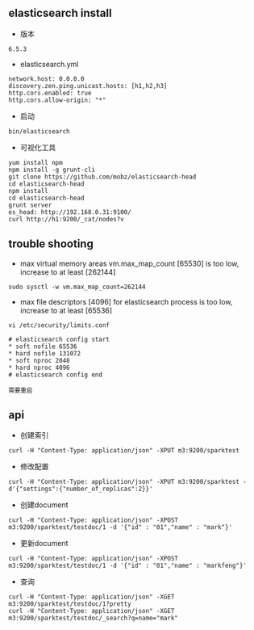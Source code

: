 ## elasticsearch install

* 版本
```
6.5.3
```

* elasticsearch.yml
```
network.host: 0.0.0.0
discovery.zen.ping.unicast.hosts: [h1,h2,h3]
http.cors.enabled: true
http.cors.allow-origin: "*"

```

* 启动
```
bin/elasticsearch
```

* 可视化工具
```
yum install npm
npm install -g grunt-cli
git clone https://github.com/mobz/elasticsearch-head
cd elasticsearch-head
npm install
cd elasticsearch-head
grunt server
es_head: http://192.168.0.31:9100/
curl http://h1:9200/_cat/nodes?v
```

## trouble shooting

* max virtual memory areas vm.max_map_count [65530] is too low, increase to at least [262144]
```
sudo sysctl -w vm.max_map_count=262144
```
* max file descriptors [4096] for elasticsearch process is too low, increase to at least [65536]
```
vi /etc/security/limits.conf

# elasticsearch config start
* soft nofile 65536
* hard nofile 131072
* soft nproc 2048
* hard nproc 4096
# elasticsearch config end

需要重启
```
## api

* 创建索引
```
curl -H "Content-Type: application/json" -XPUT m3:9200/sparktest
```
* 修改配置
```
curl -H "Content-Type: application/json" -XPUT m3:9200/sparktest -d'{"settings":{"number_of_replicas":2}}'
```
* 创建document
```
curl -H "Content-Type: application/json" -XPOST m3:9200/sparktest/testdoc/1 -d '{"id" : "01","name" : "mark"}'
```
* 更新document
```
curl -H "Content-Type: application/json" -XPOST m3:9200/sparktest/testdoc/1 -d '{"id" : "01","name" : "markfeng"}'
```
* 查询
```
curl -H "Content-Type: application/json" -XGET m3:9200/sparktest/testdoc/1?pretty
curl -H "Content-Type: application/json" -XGET m3:9200/sparktest/testdoc/_search?q=name="mark"
```
